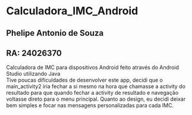 # Calculadora_IMC_Android
## Phelipe Antonio de Souza
## RA: 24026370
Calculadora de IMC para dispositivos Android feito através do Android Studio utilizando Java<br>
Tive poucas dificuldades de desenvolver este app, decidi que o main_activity2 iria fechar a si mesmo na hora que chamasse a activity do resultado para que quando fechar a activity de resultado e navegação voltasse direto para o menu principal. Quanto ao design, eu decidi deixar bem simples e focar nas mensagens personalizadas para cada IMC.
